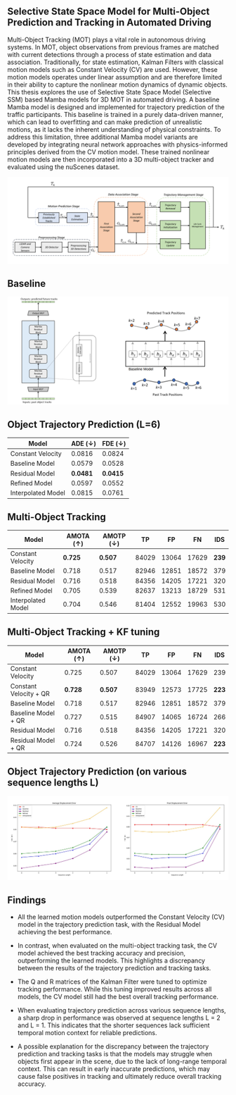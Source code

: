 ## Selective State Space Model for Multi-Object Prediction and Tracking in Automated Driving

Multi-Object Tracking (MOT) plays a vital role in autonomous driving systems. In MOT, object observations from previous frames are matched with current detections through a process of state estimation and data association. Traditionally, for state estimation, Kalman Filters with classical motion models such as Constant Velocity (CV) are used. However, these motion models operates under linear assumption and are therefore limited in their ability to capture the nonlinear motion dynamics of dynamic objects. This thesis explores the use of Selective State Space Model (Selective SSM) based Mamba models for 3D MOT in automated driving. A baseline Mamba model is designed and implemented for trajectory prediction of the traffic participants. This baseline is trained in a purely data-driven manner, which can lead to overfitting and can make prediction of unrealistic motions, as it lacks the inherent understanding of physical constraints. To address this limitation, three additional Mamba model variants are developed by integrating neural network approaches with physics-informed principles derived from the CV motion model. These trained nonlinear motion models are then incorporated into a 3D multi-object tracker and evaluated using the nuScenes dataset.

![tbd](assets/tbd.png)

## Baseline 

![baseline](assets/baseline.png)

## Object Trajectory Prediction (L=6)

| Model             | ADE (↓) | FDE (↓) |
|------------------|---------|---------|
| Constant Velocity| 0.0816  | 0.0824  |
| Baseline Model         | 0.0579  | 0.0528  |
| Residual Model     | **0.0481**  | **0.0415**  |
| Refined Model          | 0.0597  | 0.0552  |
| Interpolated Model     | 0.0815  | 0.0761  |

## Multi-Object Tracking 

| Model             | AMOTA (↑) | AMOTP (↓) | TP      | FP     | FN     | IDS   |
|------------------|------------|-----------|---------|--------|--------|--------|
| Constant Velocity| **0.725**      | **0.507**     | 84029   | 13064  | 17629  | **239**    |
| Baseline Model         | 0.718      | 0.517     | 82946   | 12851  | 18572  | 379    |
| Residual Model         | 0.716      | 0.518     | 84356   | 14205  | 17221  | 320    |
| Refined Model          | 0.705      | 0.539     | 82637   | 13213  | 18729  | 531    |
| Interpolated Model     | 0.704      | 0.546     | 81404   | 12552  | 19963  | 530    |

## Multi-Object Tracking + KF tuning

| Model                    | AMOTA (↑) | AMOTP (↓) | TP     | FP     | FN     | IDS |
|--------------------------|---------|---------|--------|--------|--------|-----|
| Constant Velocity        | 0.725   | 0.507   | 84029  | 13064  | 17629  | 239 |
| Constant Velocity + QR  | **0.728**   | **0.507**   | 83949  | 12573  | 17725  | **223** |
| Baseline Model           | 0.718   | 0.517   | 82946  | 12851  | 18572  | 379 |
| Baseline Model + QR     | 0.727   | 0.515   | 84907  | 14065  | 16724  | 266 |
| Residual Model           | 0.716   | 0.518   | 84356  | 14205  | 17221  | 320 |
| Residual Model + QR     | 0.724   | 0.526   | 84707  | 14126  | 16967  | **223** |

## Object Trajectory Prediction (on various sequence lengths L)

![seqlengths](assets/seqlengths.png)

## Findings

- All the learned motion models outperformed the Constant Velocity (CV) model in the trajectory prediction task, with the Residual Model achieving the best performance.

- In contrast, when evaluated on the multi-object tracking task, the CV model achieved the best tracking accuracy and precision, outperforming the learned models. This highlights a discrepancy between the results of the trajectory prediction and tracking tasks.

- The Q and R matrices of the Kalman Filter were tuned to optimize tracking performance. While this tuning improved results across all models, the CV model still had the best overall tracking performance.

- When evaluating trajectory prediction across various sequence lengths, a sharp drop in performance was observed at sequence lengths L = 2 and L = 1. This indicates that the shorter sequences lack sufficient temporal motion context for reliable predictions.

- A possible explanation for the discrepancy between the trajectory prediction and tracking tasks is that the models may struggle when objects first appear in the scene, due to the lack of long-range temporal context. This can result in early inaccurate predictions, which may cause false positives in tracking and ultimately reduce overall tracking accuracy.
